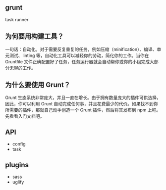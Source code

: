## grunt

task runner

## 为何要用构建工具？

一句话：自动化。对于需要反复重复的任务，例如压缩（minification）、编译、单元测试、linting 等，自动化工具可以减轻你的劳动，简化你的工作。当你在 Gruntfile 文件正确配置好了任务，任务运行器就会自动帮你或你的小组完成大部分无聊的工作。

## 为什么要使用 Grunt？

Grunt 生态系统非常庞大，并且一直在增长。由于拥有数量庞大的插件可供选择，因此，你可以利用 Grunt 自动完成任何事，并且花费最少的代价。如果找不到你所需要的插件，那就自己动手创造一个 Grunt 插件，然后将其发布到 npm 上吧。先看看入门文档吧。

## API

- config
- task

## plugins

- sass
- uglify

